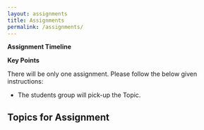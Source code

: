 ```yaml
---
layout: assignments
title: Assignments
permalink: /assignments/
---
```

**Assignment Timeline**

**Key Points**

There will be only one assignment. Please follow the below given instructions:

- The students group will pick-up the Topic.


<h2>Topics for Assignment</h2>
<!-- <p>Click on PDF to open the file: <a title="Download problems (pdf)" href="https://drive.google.com/file/d/1_JRu1NF-f5HPyhz7HcFCxB7VeERGT9or/view?usp=sharing"><i class="fas fa-file-pdf"></i></a></p>


<h2>Group Allocation and Assignment Topic Allocation</h2>
<!-- <p>Click on PDF to open the file: <a title="Download problems (pdf)" href="https://drive.google.com/file/d/1R4Bh8vm7l3JL7_3C2a1UverRDuPC3fyX/view?usp=sharing"><i class="fas fa-file-pdf"></i></a></p>

------------------------------------------------------------------------------------------------------
